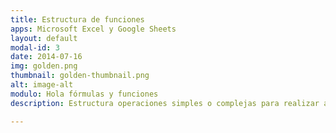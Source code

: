 ```yaml
---
title: Estructura de funciones
apps: Microsoft Excel y Google Sheets
layout: default
modal-id: 3
date: 2014-07-16
img: golden.png
thumbnail: golden-thumbnail.png
alt: image-alt
modulo: Hola fórmulas y funciones
description: Estructura operaciones simples o complejas para realizar automáticamente cualquier cálculo que necesites.

---
```

